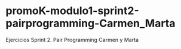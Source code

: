 # promoK-modulo1-sprint2-pairprogramming-Carmen_Marta
Ejercicios Sprint 2. Pair Programming Carmen y Marta
